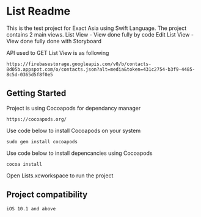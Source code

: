 # List Readme

This is the test project for Exact Asia using Swift Language.
The project contains 2 main views. 
List View - View done fully by code 
Edit List View - View done fully done with Storyboard

API used to GET List View is as following

```
https://firebasestorage.googleapis.com/v0/b/contacts-8d05b.appspot.com/o/contacts.json?alt=media&token=431c2754-b3f9-4485-8c5d-0365d5f8f0e5
```

## Getting Started

Project is using Cocoapods for dependancy manager

```
https://cocoapods.org/
```

Use code below to install Cocoapods on your system

```
sudo gem install cocoapods
```

Use code below to install depencancies using Cocoapods

```
cocoa install
```

Open Lists.xcworkspace to run the project


## Project compatibility 

```
iOS 10.1 and above 
```
